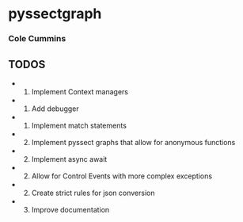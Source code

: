 # pyssectgraph
### Cole Cummins

## TODOS
* 1. Implement Context managers
* 1. Add debugger
* 1. Implement match statements
* 2. Implement pyssect graphs that allow for anonymous functions
* 2. Implement async await
* 2. Allow for Control Events with more complex exceptions
* 2. Create strict rules for json conversion
* 3. Improve documentation
